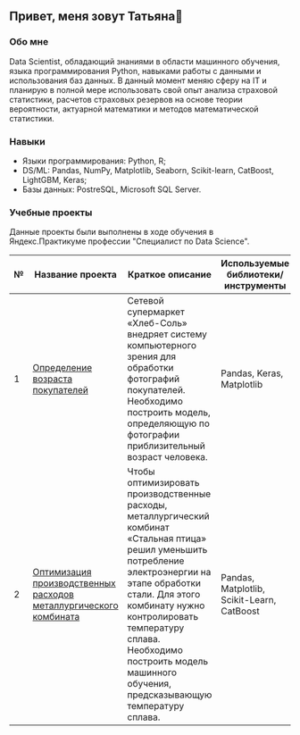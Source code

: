 ## Привет, меня  зовут Татьяна👋
### Обо мне

Data Scientist, обладающий знаниями в области машинного обучения, языка программирования Python, навыками работы с данными и использования баз данных. В данный момент меняю сферу на IT и планирую в полной мере использовать свой опыт анализа страховой статистики, расчетов страховых резервов на основе теории вероятности, актуарной математики и методов математической статистики.

### Навыки
* Языки программирования: Python, R;
* DS/ML: Pandas, NumPy, Matplotlib, Seaborn, Scikit-learn, CatBoost, LightGBM, Keras;
* Базы данных: PostreSQL, Microsoft SQL Server.


### Учебные проекты
Данные проекты были выполнены в ходе обучения в Яндекс.Практикуме профессии "Специалист по Data Science".

|№  | Название проекта| Краткое описание | Используемые библиотеки/инструменты  |
|- | --------- | -------------- |-------------- |
|1  | [Определение возраста покупателей](CV_customer_age)| Сетевой супермаркет «Хлеб-Соль» внедряет систему компьютерного зрения для обработки фотографий покупателей. Необходимо построить модель, определяющую по фотографии приблизительный возраст человека. | Pandas, Keras, Matplotlib |
|2  | [Оптимизация производственных расходов металлургического комбината](Temperature_prediction)| Чтобы оптимизировать производственные расходы, металлургический комбинат «Стальная птица» решил уменьшить потребление электроэнергии на этапе обработки стали. Для этого комбинату нужно контролировать температуру сплава. Необходимо построить модель машинного обучения, предсказывающую температуру сплава.| Pandas, Matplotlib, Scikit-Learn, CatBoost |

